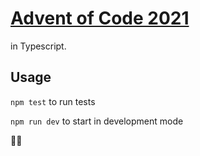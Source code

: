 # [Advent of Code 2021](https://adventofcode.com/2021)

in Typescript.

## Usage

`npm test` to run tests

`npm run dev` to start in development mode

🎅🎄
